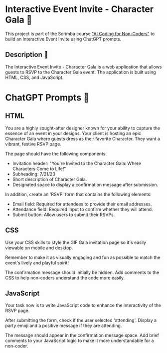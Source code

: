 # Interactive Event Invite - Character Gala 🎉

This project is part of the Scrimba course ["AI Coding for Non-Coders"](https://scrimba.com/learn/aicoding) to build an Interactive Event Invite using ChatGPT prompts.

## Description 📝

The Interactive Event Invite - Character Gala is a web application that allows guests to RSVP to the Character Gala event. The application is built using HTML, CSS, and JavaScript.

# ChatGPT Prompts 🤖

## HTML
You are a highly sought-after designer known for your ability to capture the essence of an event in your designs. Your client is hosting an epic Character Gala where guests dress as their favorite Character. They want a vibrant, festive RSVP page. 

The page should have the following components:
  * Invitation header: "You're Invited to the Character Gala: Where Characters Come to Life!"
  * Subheading: 7/21/23 
  * Short description of Character Gala.
  * Designated space to display a confirmation message after submission. 

In addition, create an 'RSVP' form that contains the following elements:
  * Email field: Required for attendees to provide their email addresses.
  * Attendance field: Required input to confirm whether they will attend.
  * Submit button: Allow users to submit their RSVPs. 

## CSS
Use your CSS skills to style the GIF Gala invitation page so it's easily viewable on mobile and desktop.

Remember to make it as visually engaging and fun as possible to match the event's lively and playful spirit!

The confirmation message should initially be hidden. Add comments to the CSS to help non-coders understand the code more easily.

## JavaScript
Your task now is to write JavaScript code to enhance the interactivity of the RSVP page.

After submitting the form, check if the user selected 'attending'. Display a party emoji and a positive message if they are attending.

The message should appear in the confirmation message space. Add brief comments to your JavaScript logic to make it more understandable for a non-coder.

